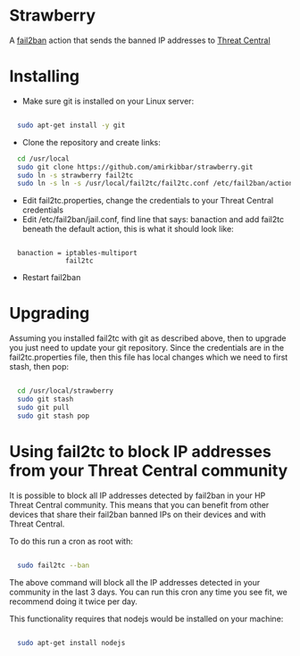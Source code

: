 # Strawberry
A [fail2ban](http://www.fail2ban.org/wiki/index.php/Main_Page) action that 
sends the banned IP addresses to [Threat Central](https://threatcentral.io/tc)

# Installing

- Make sure git is installed on your Linux server:
```bash

  sudo apt-get install -y git
```

- Clone the repository and create links:

```bash
  cd /usr/local
  sudo git clone https://github.com/amirkibbar/strawberry.git
  sudo ln -s strawberry fail2tc
  sudo ln -s ln -s /usr/local/fail2tc/fail2tc.conf /etc/fail2ban/action.d
```

- Edit fail2tc.properties, change the credentials to your Threat Central 
credentials
- Edit /etc/fail2ban/jail.conf, find line that says: banaction and add fail2tc
beneath the default action, this is what it should look like:

```

  banaction = iptables-multiport
              fail2tc
```

- Restart fail2ban

# Upgrading

Assuming you installed fail2tc with git as described above, then to upgrade you
just need to update your git repository. Since the credentials are in the 
fail2tc.properties file, then this file has local changes which we need to first
stash, then pop:

```bash

  cd /usr/local/strawberry
  sudo git stash
  sudo git pull
  sudo git stash pop
```

# Using fail2tc to block IP addresses from your Threat Central community

It is possible to block all IP addresses detected by fail2ban in your HP Threat
Central community. This means that you can benefit from other devices that share
their fail2ban banned IPs on their devices and with Threat Central.

To do this run a cron as root with:

```bash

  sudo fail2tc --ban
```

The above command will block all the IP addresses detected in your community in
the last 3 days. You can run this cron any time you see fit, we recommend doing 
it twice per day.

This functionality requires that nodejs would be installed on your machine:

```bash

  sudo apt-get install nodejs
```